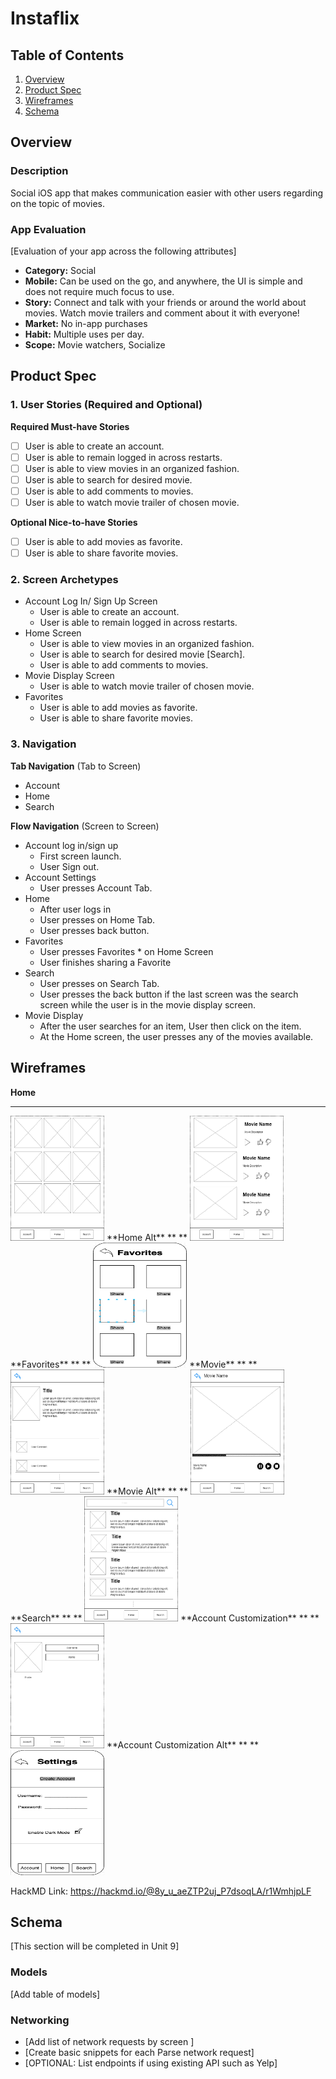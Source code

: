 # Instaflix

## Table of Contents
1. [Overview](#Overview)
1. [Product Spec](#Product-Spec)
1. [Wireframes](#Wireframes)
2. [Schema](#Schema)

## Overview
### Description

Social iOS app that makes communication easier with other users regarding on the topic of movies.

### App Evaluation
[Evaluation of your app across the following attributes]
- **Category:** Social
- **Mobile:** Can be used on the go, and anywhere, the UI is simple and does not require much focus to use.
- **Story:** Connect and talk with your friends or around the world about movies. Watch movie trailers and comment about it with everyone!
- **Market:** No in-app purchases
- **Habit:** Multiple uses per day.
- **Scope:** Movie watchers, Socialize

## Product Spec

### 1. User Stories (Required and Optional)

**Required Must-have Stories**

- [ ] User is able to create an account.
- [ ] User is able to remain logged in across restarts.
- [ ] User is able to view movies in an organized fashion.
- [ ] User is able to search for desired movie.
- [ ] User is able to add comments to movies.
- [ ] User is able to watch movie trailer of chosen movie.

**Optional Nice-to-have Stories**

- [ ] User is able to add movies as favorite.
- [ ] User is able to share favorite movies.

### 2. Screen Archetypes

* Account Log In/ Sign Up Screen
   * User is able to create an account.
   * User is able to remain logged in across restarts.
* Home Screen
   * User is able to view movies in an organized fashion.
   * User is able to search for desired movie [Search].
   * User is able to add comments to movies.
* Movie Display Screen
   * User is able to watch movie trailer of chosen movie.
* Favorites
   * User is able to add movies as favorite.
   * User is able to share favorite movies.

### 3. Navigation

**Tab Navigation** (Tab to Screen)

* Account
* Home
* Search

**Flow Navigation** (Screen to Screen)

* Account log in/sign up
   * First screen launch.
   * User Sign out.
* Account Settings
   * User presses Account Tab.
* Home
   * After user logs in
   * User presses on Home Tab.
   * User presses back button.
* Favorites
   * User presses Favorites * on Home Screen
   * User finishes sharing a Favorite
* Search
   * User presses on Search Tab.
   * User presses the back button if the last screen was the search screen while the user is in the movie display screen.
* Movie Display
   * After the user searches for an item, User then click on the item.
   * At the Home screen, the user presses any of the movies available. 

## Wireframes

**Home**
** **
<img src="https://github.com/Instaflix/Instaflix/blob/main/Wireframes/Base%20Home%20App.drawio.png" width=150 height=200>
**Home Alt**
** **
<img src="https://github.com/Instaflix/Instaflix/blob/main/Wireframes/Base%20Home%20App(Variant%202).drawio.png" width=150 height=200>
**Favorites**
** **
<img src="https://github.com/Instaflix/Instaflix/blob/main/Wireframes/Screen Shot 2021-11-01 at 1.51.51 PM.png" width=150 height=200>
**Movie**
** **
<img src="https://github.com/Instaflix/Instaflix/blob/main/Wireframes/Movie.drawio.png" width=150 height=200>
**Movie Alt**
** **
<img src="https://github.com/Instaflix/Instaflix/blob/main/Wireframes/Movie(Variant%202).drawio.png" width=150 height=200>
**Search**
** **
<img src="https://github.com/Instaflix/Instaflix/blob/main/Wireframes/Search.drawio.png" width=150 height=200>
**Account Customization**
** **
<img src="https://github.com/Instaflix/Instaflix/blob/main/Wireframes/Acount%20Costumization.drawio.png" width=150 height=200>
**Account Customization Alt**
** **
<img src="https://github.com/Instaflix/Instaflix/blob/main/Wireframes/Screen Shot 2021-11-01 at 1.37.03 PM.png" width=150 height=200>

HackMD Link:
https://hackmd.io/@8y_u_aeZTP2uj_P7dsoqLA/r1WmhjpLF

## Schema 
[This section will be completed in Unit 9]
### Models
[Add table of models]
### Networking
- [Add list of network requests by screen ]
- [Create basic snippets for each Parse network request]
- [OPTIONAL: List endpoints if using existing API such as Yelp]

